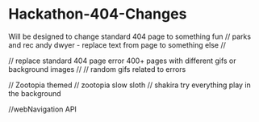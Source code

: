 # Hackathon-404-Changes
Will be designed to change standard 404 page to something fun
// parks and rec andy dwyer - replace text from page to something else //

// replace standard 404 page error 400+ pages with different gifs or background images // 
// random gifs related to errors


// Zootopia themed
// zootopia slow sloth
// shakira try everything play in the background

//webNavigation API

